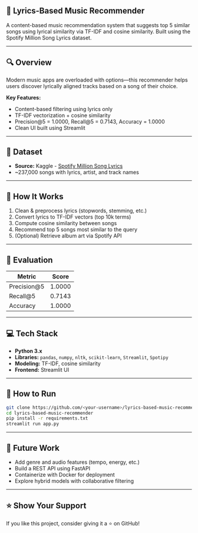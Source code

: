 ## 🎵 Lyrics-Based Music Recommender

A content-based music recommendation system that suggests top 5 similar songs using lyrical similarity via TF-IDF and cosine similarity. Built using the Spotify Million Song Lyrics dataset.

---

## 🔍 Overview

Modern music apps are overloaded with options—this recommender helps users discover lyrically aligned tracks based on a song of their choice.

**Key Features:**
- Content-based filtering using lyrics only
- TF-IDF vectorization + cosine similarity
- Precision@5 = 1.0000, Recall@5 = 0.7143, Accuracy = 1.0000
- Clean UI built using Streamlit

---

## 📂 Dataset

- **Source:** Kaggle - [Spotify Million Song Lyrics](https://www.kaggle.com/datasets/gyani95/spotify-million-song-dataset)
- ~237,000 songs with lyrics, artist, and track names

---

## 🧠 How It Works

1. Clean & preprocess lyrics (stopwords, stemming, etc.)
2. Convert lyrics to TF-IDF vectors (top 10k terms)
3. Compute cosine similarity between songs
4. Recommend top 5 songs most similar to the query
5. (Optional) Retrieve album art via Spotify API

---

## 🧪 Evaluation

| Metric        | Score   |
|---------------|---------|
| Precision@5   | 1.0000  |
| Recall@5      | 0.7143  |
| Accuracy      | 1.0000  |

---

## 💻 Tech Stack

- **Python 3.x**
- **Libraries:** `pandas`, `numpy`, `nltk`, `scikit-learn`, `Streamlit`, `Spotipy`
- **Modeling:** TF-IDF, cosine similarity
- **Frontend:** Streamlit UI

---

## 🚀 How to Run

```bash
git clone https://github.com/<your-username>/lyrics-based-music-recommender.git
cd lyrics-based-music-recommender
pip install -r requirements.txt
streamlit run app.py

```
---

## 🔮 Future Work
- Add genre and audio features (tempo, energy, etc.)
- Build a REST API using FastAPI
- Containerize with Docker for deployment
- Explore hybrid models with collaborative filtering

---

## ⭐️ Show Your Support
If you like this project, consider giving it a ⭐️ on GitHub!









